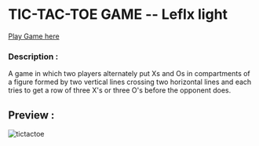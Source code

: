 # TIC-TAC-TOE GAME -- Leflx light
[Play Game here](https://tictactoe_leflx_light.surge.sh/)
### Description : 
A game in which two players alternately put Xs and Os in compartments of a figure formed by two vertical lines crossing two horizontal lines and each tries to get a row of three X's or three O's before the opponent does.
## Preview : 
![tictactoe](https://user-images.githubusercontent.com/94953744/170427354-3dc36440-b768-4ea0-9d3d-a643c55bb5eb.jpg)
